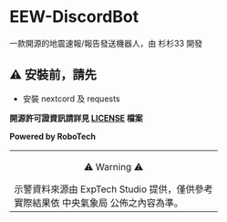 # EEW-DiscordBot
一款開源的地震速報/報告發送機器人，由 杉杉33 開發

## ⚠️ 安裝前，請先
- 安裝 nextcord 及 requests

**開源許可證資訊請詳見 [LICENSE](LICENSE) 檔案**

**Powered by RoboTech**

<table>
<tr>
<td>
<p align="center">⚠️ Warning ⚠️</p>
示警資料來源由 ExpTech Studio 提供，僅供參考<br>
實際結果依 中央氣象局 公佈之內容為準。
<br>
</td>
</tr>
</table>
